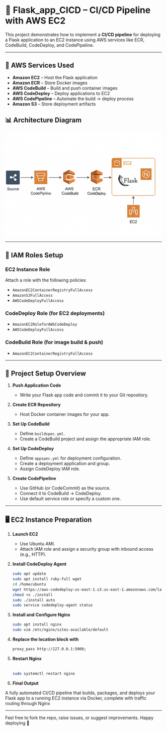 # 🚀 Flask_app_CICD – CI/CD Pipeline with AWS EC2

This project demonstrates how to implement a **CI/CD pipeline** for deploying a Flask application to an EC2 instance using AWS services like ECR, CodeBuild, CodeDeploy, and CodePipeline.

---

## 🧰 AWS Services Used

- **Amazon EC2** – Host the Flask application
- **Amazon ECR** – Store Docker images
- **AWS CodeBuild** – Build and push container images
- **AWS CodeDeploy** – Deploy applications to EC2
- **AWS CodePipeline** – Automate the build → deploy process
- **Amazon S3** – Store deployment artifacts

## 📊 Architecture Diagram
![Architecture Diagram](docs/AWS_CI_CDpipelineEC2.png)


---

## 🔐 IAM Roles Setup

### EC2 Instance Role
Attach a role with the following policies:
- `AmazonEC2ContainerRegistryFullAccess`
- `AmazonS3FullAccess`
- `AWSCodeDeployFullAccess`

### CodeDeploy Role (for EC2 deployments)
- `AmazonEC2RoleforAWSCodeDeploy`
- `AWSCodeDeployFullAccess`

### CodeBuild Role (for image build & push)
- `AmazonEC2ContainerRegistryFullAccess`

---

## 🔧 Project Setup Overview

1. **Push Application Code**
   - Write your Flask app code and commit it to your Git repository.

2. **Create ECR Repository**
   - Host Docker container images for your app.

3. **Set Up CodeBuild**
   - Define `buildspec.yml`.
   - Create a CodeBuild project and assign the appropriate IAM role.

4. **Set Up CodeDeploy**
   - Define `appspec.yml` for deployment configuration.
   - Create a deployment application and group.
   - Assign CodeDeploy IAM role.

5. **Create CodePipeline**
   - Use GitHub (or CodeCommit) as the source.
   - Connect it to CodeBuild → CodeDeploy.
   - Use default service role or specify a custom one.

---

## 🖥️ EC2 Instance Preparation

1. **Launch EC2**
   - Use Ubuntu AMI.
   - Attach IAM role and assign a security group with inbound access (e.g., HTTP).

2. **Install CodeDeploy Agent**
   ```bash
   sudo apt update
   sudo apt install ruby-full wget
   cd /home/ubuntu
   wget https://aws-codedeploy-us-east-1.s3.us-east-1.amazonaws.com/latest/install
   chmod +x ./install
   sudo ./install auto
   sudo service codedeploy-agent status

3. **Install and Configure Nginx**
   ```bash
   sudo apt install nginx
   sudo vim /etc/nginx/sites-available/default
   
4. **Replace the location block with**
   ```bash
   proxy_pass http://127.0.0.1:5000;

5. **Restart Nginx** 
    ```bash

    sudo systemctl restart nginx


6. **Final Output**

A fully automated CI/CD pipeline that builds, packages, and deploys your Flask app to a running EC2 instance via Docker, 
complete with traffic routing through Nginx

---
Feel free to fork the repo, raise issues, or suggest improvements. Happy deploying 🚀
 

